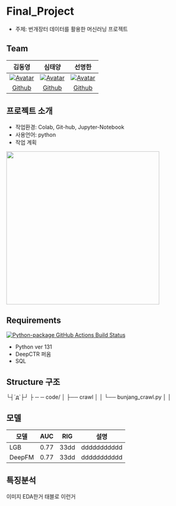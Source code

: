 # Final_Project
- 주제: 번개장터 데이터를 활용한 머신러닝 프로젝트

## Team
|                            김동영                            |                            심태양                            |                            선명한                            |
| :----------------------------------------------------------: | :----------------------------------------------------------: | :----------------------------------------------------------: |
| [![Avatar](https://avatars.githubusercontent.com/u/89237850?v=4)](https://github.com/dongyoung0) | [![Avatar](https://avatars.githubusercontent.com/u/89237873?v=4)](https://github.com/taeyang1224) | [![Avatar](https://avatars.githubusercontent.com/u/89237880?v=4)](https://github.com/Sunmyunghan) |
| [Github](https://github.com/dongyoung0) | [Github](https://github.com/taeyang1224) | [Github](https://github.com/Sunmyunghan) |

## 프로젝트 소개
- 작업환경: Colab, Git-hub, Jupyter-Notebook
- 사용언어: python
- 작업 계획
<img src="https://user-images.githubusercontent.com/89237873/147722365-d30be98c-32d3-4a08-82fc-bce058c66511.png" width="400" height="400">


## Requirements
[![Python-package GitHub Actions Build Status](https://github.com/microsoft/LightGBM/workflows/Python-package/badge.svg?branch=master)](https://github.com/microsoft/LightGBM/actions)
- Python ver 131
- DeepCTR 퍼옴
- SQL

## Structure 구조
└┤´д`├┘
 ├ ─ ─ code/
│   ├── crawl
│   │   └── bunjang_crawl.py
│   │
## 모델
|모델|AUC|RIG|설명|
|--|--|---|----|
|LGB|0.77|33dd|ddddddddddd|
|DeepFM|0.77|33dd|ddddddddddd|
## 특징분석
이미지
EDA한거 태블로 이런거
